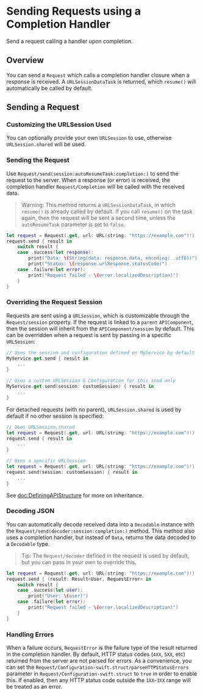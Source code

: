 # Sending Requests using a Completion Handler

Send a request calling a handler upon completion.

## Overview

You can send a ``Request`` which calls a completion handler closure when a response is received. A `URLSessionDataTask`
is returned, which `resume()` will automatically be called by default.

## Sending a Request

### Customizing the URLSession Used

You can optionally provide your own `URLSession` to use, otherwise `URLSession.shared` will be used.

### Sending the Request

Use ``Request/send(session:autoResumeTask:completion:)`` to send the
request to the server. When a response (or error) is received, the completion handler ``Request/Completion`` will be
called with the received data.

> Warning: This method returns a `URLSessionDataTask`, in which `resume()` is already called by default. If you call
`resume()` on the task again, then the request will be sent a second time, unless the `autoResumeTask` parameter is set
to `false`.

```swift
let request = Request(.get, url: URL(string: "https://example.com")!)
request.send { result in
    switch result {
    case .success(let response):
        print("Data: \(String(data: response.data, encoding: .utf8))")
        print("Status: \(response.urlResponse.statusCode)")
    case .failure(let error):
        print("Request failed - \(error.localizedDescription)")
    }
}
```

### Overriding the Request Session

Requests are sent using a `URLSession`, which is customizable through the ``Request/session`` property. If
the request is linked to a `parent` ``APIComponent``, then the session will inherit from the ``APIComponent/session`` by
default. This can be overridden when a request is sent by passing in a specific `URLSession`:

```swift
// Uses the session and configuration defined on MyService by default
MyService.get.send { result in
    ...
}

// Uses a custom URLSession & Configuration for this send only
MyService.get.send(session: customSession) { result in
    ...
}
```

For detached requests (with no parent), `URLSession.shared` is used by default if no other session is specified:

```swift
// Uses URLSession.shared
let request = Request(.get, url: URL(string: "https://example.com")!)
request.send { result in
    ...
}

// Uses a specific URLSession
let request = Request(.get, url: URL(string: "https://example.com")!)
request.send(session: customSession) { result in
    ...
}
```

See <doc:DefiningAPIStructure> for more on inheritance.

### Decoding JSON

You can automatically decode received data into a `Decodable` instance with the
``Request/send(decoder:session:completion:)`` method. This method also uses a completion handler, but instead of `Data`,
returns the data decoded to a `Decodable` type.

> Tip: The ``Request/decoder`` defined in the request is used by default, but you can pass in your own to override this.

```swift
let request = Request(.get, url: URL(string: "https://example.com")!)
request.send { (result: Result<User, RequestError> in
    switch result {
    case .success(let user):
        print("User: \(user)")
    case .failure(let error):
        print("Request failed - \(error.localizedDescription)")
    }
}
```

### Handling Errors

When a failure occurs, ``RequestError`` is the failure type of the result returned in the completion handler. By
default, HTTP status codes (`4XX`, `5XX`, etc) returned from the server are not parsed for errors. As a convenience, you
can set the ``Request/Configuration-swift.struct/parseHTTPStatusErrors`` parameter in
``Request/Configuration-swift.struct`` to `true` in order to enable this. If enabled, then any HTTP status code outside
the `1XX`-`3XX` range will be treated as an error.
